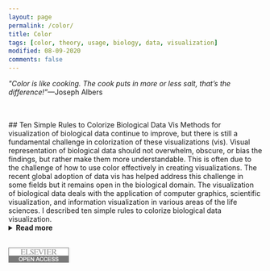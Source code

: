 ```yaml
---
layout: page
permalink: /color/
title: Color
tags: [color, theory, usage, biology, data, visualization]
modified: 08-09-2020
comments: false
---
```


_"Color is like cooking.  The cook puts in more or less salt, that’s the difference!”_—Joseph Albers

<br/>
<br/>
## Ten Simple Rules to Colorize Biological Data Vis
Methods for visualization of biological data continue to improve, but there is still a fundamental challenge in colorization of these visualizations (vis).  Visual representation of biological data should not overwhelm, obscure, or bias the findings, but rather make them more understandable.  This is often due to the challenge of how to use color effectively in creating visualizations.  The recent global adoption of data vis has helped address this challenge in some fields but it remains open in the biological domain.  The visualization of biological data deals with the application of computer graphics, scientific visualization, and information visualization in various areas of the life sciences.  I described ten simple rules to colorize biological data visualization.
<details><summary><b>Read more</b></summary>
{::options parse_block_html="true" /}<p>
1. Identify the Nature of your Data
2. Select a Color Space
3. Create a Color Palette based on the selected Color Space
4. Apply the Color Palette to your Data Set for Visualization
5. Check for Color Context in your Data Vis after the Color Palette is Applied
6. Evaluate Interactions of Colors in your Data Visualization
7. Be Aware of Color Conventions and Definitions in your particular discipline
8. Assess Color Deficiencies
9. Consider Web Content Accessibility and Print Realities
10. Get it right in Black & White
</p>
</details>
<br/>

[![DOI](/images/id_elsevier.png)](https://collections.plos.org/ten-simple-rules)

